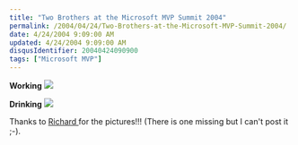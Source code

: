 ```yaml
---
title: "Two Brothers at the Microsoft MVP Summit 2004"
permalink: /2004/04/24/Two-Brothers-at-the-Microsoft-MVP-Summit-2004/
date: 4/24/2004 9:09:00 AM
updated: 4/24/2004 9:09:00 AM
disqusIdentifier: 20040424090900
tags: ["Microsoft MVP"]
---
```

**Working** 
![](/images/2004/MVPSummit1.jpg)
<!-- more -->
**Drinking** 
![](/images/2004/MVPSummit2.jpg)

Thanks to [Richard ](http://blogs.developpeur.org/richardc/)for the pictures!!! (There is one missing but I can't post it ;-).
